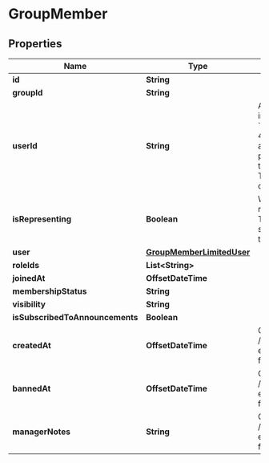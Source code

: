 

# GroupMember


## Properties

| Name | Type | Description | Notes |
|------------ | ------------- | ------------- | -------------|
|**id** | **String** |  |  [optional] |
|**groupId** | **String** |  |  [optional] |
|**userId** | **String** | A users unique ID, usually in the form of &#x60;usr_c1644b5b-3ca4-45b4-97c6-a2a0de70d469&#x60;. Legacy players can have old IDs in the form of &#x60;8JoV9XEdpo&#x60;. The ID can never be changed. |  [optional] |
|**isRepresenting** | **Boolean** | Whether the user is representing the group. This makes the group show up above the name tag in-game. |  [optional] |
|**user** | [**GroupMemberLimitedUser**](GroupMemberLimitedUser.md) |  |  [optional] |
|**roleIds** | **List&lt;String&gt;** |  |  [optional] |
|**joinedAt** | **OffsetDateTime** |  |  [optional] |
|**membershipStatus** | **String** |  |  [optional] |
|**visibility** | **String** |  |  [optional] |
|**isSubscribedToAnnouncements** | **Boolean** |  |  [optional] |
|**createdAt** | **OffsetDateTime** | Only visible via the /groups/:groupId/members endpoint, **not** when fetching a specific user. |  [optional] |
|**bannedAt** | **OffsetDateTime** | Only visible via the /groups/:groupId/members endpoint, **not** when fetching a specific user. |  [optional] |
|**managerNotes** | **String** | Only visible via the /groups/:groupId/members endpoint, **not** when fetching a specific user. |  [optional] |



